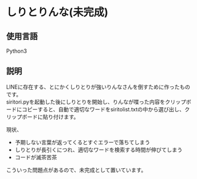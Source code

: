 # しりとりんな(未完成)  
  
## 使用言語  
Python3  
  
## 説明  
LINEに存在する、とにかくしりとりが強いりんなさんを倒すために作ったものです。  
siritori.pyを起動した後にしりとりを開始し、りんなが喋った内容をクリップボードにコピーすると、自動で適切なワードをsiritolist.txtの中から選び出し、クリップボードに貼り付けます。  

現状、  
* 予期しない言葉が返ってくるとすぐエラーで落ちてしまう  
* しりとりが長引くにつれ、適切なワードを検索する時間が伸びてしまう  
* コードが滅茶苦茶  
  
こういった問題点があるので、未完成として置いています。
